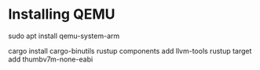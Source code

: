 

# Installing QEMU

sudo apt install qemu-system-arm

cargo install cargo-binutils
rustup components add llvm-tools
rustup target add thumbv7m-none-eabi


